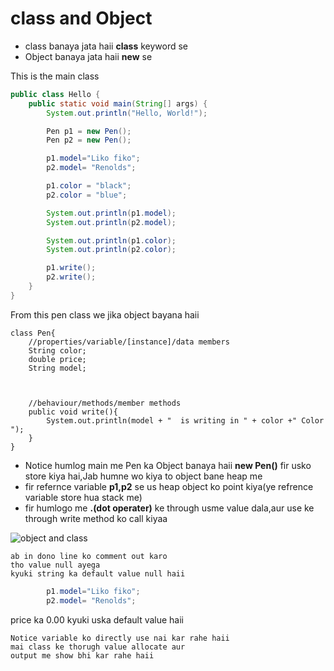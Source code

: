 # class and Object

- class banaya jata haii **class** keyword se
- Object banaya jata haii **new** se

This is the main class

```java
public class Hello {
    public static void main(String[] args) {
        System.out.println("Hello, World!");

        Pen p1 = new Pen();
        Pen p2 = new Pen();

        p1.model="Liko fiko";
        p2.model= "Renolds";

        p1.color = "black";
        p2.color = "blue";

        System.out.println(p1.model);
        System.out.println(p2.model);

        System.out.println(p1.color);
        System.out.println(p2.color);

        p1.write();
        p2.write();
    }
}
```

From this pen class we jika object bayana haii

```
class Pen{
    //properties/variable/[instance]/data members
    String color;
    double price;
    String model;



    //behaviour/methods/member methods
    public void write(){
        System.out.println(model + "  is writing in " + color +" Color  ");
    }
}
```

- Notice humlog main me Pen ka Object banaya haii **new Pen()** fir usko store kiya hai,Jab humne wo kiya to object bane heap me  
- fir refernce variable **p1,p2** se us heap object ko point kiya(ye refrence variable store hua stack me)
- fir humlogo me **.(dot operater)** ke through usme value dala,aur use ke through write method ko call kiyaa

![object and class ](https://github.com/user-attachments/assets/79123859-431c-4520-b153-ed325052c5fa)

```text
ab in dono line ko comment out karo
tho value null ayega
kyuki string ka default value null haii
```

```java
        p1.model="Liko fiko";
        p2.model= "Renolds";
```

price ka 0.00 kyuki uska default value haii

```text
Notice variable ko directly use nai kar rahe haii
mai class ke thorugh value allocate aur
output me show bhi kar rahe haii
``` 


